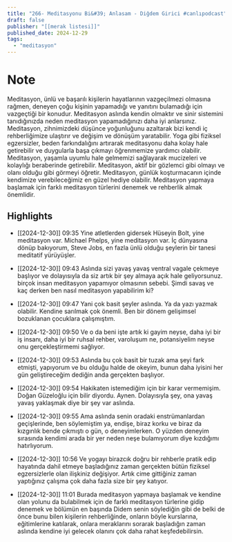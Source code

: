 ```yaml
---
title: "266- Meditasyonu Bi&#39; Anlasam - Diğdem Girici #canlıpodcast"
draft: false
publisher: "[[merak listesi]]"
published_date: 2024-12-29
tags:
  - "meditasyon"
---
```

# Note
 Meditasyon, ünlü ve başarılı kişilerin hayatlarının vazgeçilmezi olmasına rağmen, deneyen çoğu kişinin yapamadığı ve yanıtını bulamadığı için vazgeçtiği bir konudur.
Meditasyon aslında kendin olmaktır ve sinir sistemini tanıdığınızda neden meditasyon yapamadığınızı daha iyi anlarsınız.
Meditasyon, zihnimizdeki düşünce yoğunluğunu azaltarak bizi kendi iç rehberliğimize ulaştırır ve değişim ve dönüşüm yaratabilir.
Yoga gibi fiziksel egzersizler, beden farkındalığını artırarak meditasyonu daha kolay hale getirebilir ve duygularla başa çıkmayı öğrenmemize yardımcı olabilir.
Meditasyon, yaşamla uyumlu hale gelmemizi sağlayarak mucizeleri ve kolaylığı beraberinde getirebilir.
Meditasyon, aktif bir gözlemci gibi olmayı ve olanı olduğu gibi görmeyi öğretir.
Meditasyon, günlük koşturmacanın içinde kendimize verebileceğimiz en güzel hediye olabilir.
Meditasyon yapmaya başlamak için farklı meditasyon türlerini denemek ve rehberlik almak önemlidir.


## Highlights
* [[2024-12-30]] 09:35  Yine atletlerden gidersek Hüseyin Bolt, yine meditasyon var. Michael Phelps, yine meditasyon var. İç dünyasına dönüp bakıyorum, Steve Jobs, en fazla ünlü olduğu şeylerin bir tanesi meditatif yürüyüşler.

* [[2024-12-30]] 09:43  Aslında sizi yavaş yavaş ventral vagale çekmeye başlıyor ve dolayısıyla da siz artık bir şey almaya açık hale geliyorsunuz. birçok insan meditasyon yapamıyor olmasının sebebi. Şimdi savaş ve kaç derken ben nasıl meditasyon yapabilirim ki?

* [[2024-12-30]] 09:47  Yani çok basit şeyler aslında. Ya da yazı yazmak olabilir. Kendine sarılmak çok önemli. Ben bir dönem gelişimsel bozuklanan çocuklara çalışmıştım.

* [[2024-12-30]] 09:50  Ve o da beni işte artık ki gayim neyse, daha iyi bir iş insanı, daha iyi bir ruhsal rehber, varoluşum ne, potansiyelim neyse onu gerçekleştirmemi sağlıyor.

* [[2024-12-30]] 09:53  Aslında bu çok basit bir tuzak ama şeyi fark etmişti, yapıyorum ve bu olduğu halde de okeyim, bunun daha iyisini her gün geliştireceğim dediğin anda gerçekten başlıyor.

* [[2024-12-30]] 09:54  Hakikaten istemediğim için bir karar vermemişim. Doğan Güzeloğlu için bilir diyordu. Aynen. Dolayısıyla şey, ona yavaş yavaş yaklaşmak diye bir şey var aslında.

* [[2024-12-30]] 09:55  Ama aslında senin oradaki enstrümanlardan geçişlerinde, ben söylemiştim ya, endişe, biraz korku ve biraz da kızgınlık bende çıkmıştı o gün, o deneyimlerken. O yüzden deneyim sırasında kendimi arada bir yer neden neşe bulamıyorum diye kızdığımı hatırlıyorum.

* [[2024-12-30]] 10:56  Ve yogayı birazcık doğru bir rehberle pratik edip hayatında dahil etmeye başladığınız zaman gerçekten bütün fiziksel egzersizlerle olan ilişkiniz değişiyor. Artık cime gittiğiniz zaman yaptığınız çalışma çok daha fazla size bir şey katıyor.

* [[2024-12-30]] 11:01  Burada meditasyon yapmaya başlamak ve kendine olan yolunu da bulabilmek için de farklı meditasyon türlerine gidip denemek ve bölümün en başında Didem senin söylediğin gibi de belki de önce bunu bilen kişilerin rehberliğinde, onların böyle kurslarına, eğitimlerine katılarak, onlara meraklarını sorarak başladığın zaman aslında kendine iyi gelecek olanını çok daha rahat keşfedebilirsin.

